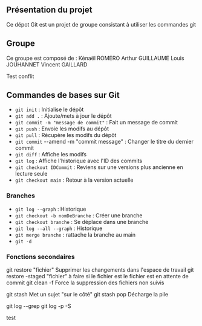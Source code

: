 ## Présentation du projet

Ce dépot Git est un projet de groupe consistant à utiliser les commandes git

## Groupe

Ce groupe est composé de :  Kénaël ROMERO   Arthur GUILLAUME    Louis JOUHANNET     Vincent GAILLARD

Test conflit

## Commandes de bases sur Git

- `git init` : Initialise le dépôt
- `git add .` : Ajoute/mets à jour le dépôt
- `git commit -m "message de commit"` : Fait un message de commit
- `git push` : Envoie les modifs au dépôt
- `git pull` : Récupère les modifs du dépôt
- `git commit` --amend -m "commit message" : Changer le titre du dernier commit
- `git diff` : Affiche les modifs
- `git log` : Affiche l'historique avec l'ID des commits
- `git checkout IDCommit` : Reviens sur une versions plus ancienne en lecture seule
- `git checkout main` : Retour à la version actuelle

### Branches

- `git log --graph` : Historique
- `git checkout -b nomDeBranche` : Créer une branche
- `git checkout branche` : Se déplace dans une branche 
- `git log --all --graph` : Historique
- `git merge branche` : rattache la branche au main
- `git -d`

### Fonctions secondaires

git restore "fichier"                  Supprimer les changements dans l'espace de travail
git restore -staged "fichier"          à faire si le fichier est le fichier est en attente de commit
git clean -f                           Force la suppression des fichiers non suivis

git stash                              Met un sujet "sur le côté"
git stash pop                          Décharge la pile

git log --grep
git log -p -S

test